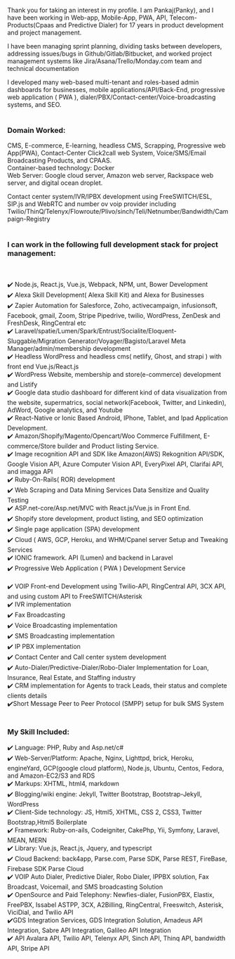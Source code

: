 Thank you for taking an interest in my profile. I am Pankaj(Panky), and I have been working in Web-app, Mobile-App, PWA, API, Telecom-Products(Cpaas and Predictive Dialer) for 17 years in product development and project management.

I have been managing sprint planning, dividing tasks between developers, addressing issues/bugs in Github/Gitlab/Bitbucket, and worked project management systems like Jira/Asana/Trello/Monday.com  team and technical documentation  

I developed many web-based multi-tenant and roles-based admin dashboards for businesses,  mobile applications/API/Back-End, progressive web application ( PWA ), dialer/PBX/Contact-center/Voice-broadcasting systems, and SEO. 
</br> </br>
### Domain Worked: </br>
CMS, E-commerce, E-learning, headless CMS, Scrapping,  Progressive web App(PWA), Contact-Center Click2call web System,  Voice/SMS/Email Broadcasting Products, and CPAAS. </br>
Container-based technology: Docker </br>
Web Server: Google cloud server, Amazon web server, Rackspace web server, and digital ocean droplet. </br>

Contact center system/IVR/IPBX development using FreeSWITCH/ESL, SIP.js and WebRTC and number ov voip provider including Twilio/ThinQ/Telenyx/Flowroute/Plivo/sinch/Teli/Netnumber/Bandwidth/Campaign-Registry </br></br>

### I can work in the following full development stack for project management:
</br> </br>
✔️  Node.js, React.js, Vue.js, Webpack, NPM, unt, Bower Development </br>
✔️ Alexa Skill Development( Alexa Skill Kit) and Alexa for Businesses </br>
✔️  Zapier Automation for Salesforce, Zoho, activecampaign, infusionsoft, Facebook, gmail, Zoom, Stripe Pipedrive, twilio, WordPress,      ZenDesk and FreshDesk, RingCentral  etc  </br>
✔️  Laravel/spatie/Lumen/Spark/Entrust/Socialite/Eloquent-Sluggable/Migration Generator/Voyager/Bagisto/Laravel Meta Manager/admin/membership development  </br>
✔️ Headless WordPress and headless cms( netlify, Ghost, and strapi ) with front end Vue.js/React.js  </br>
✔️ WordPress Website, membership and store(e-commerce) development and Listify </br>
✔️ Google data studio dashboard for different kind of data visualization from the website, supermatrics, social network(Facebook, Twitter,     and Linkedin), AdWord, Google analytics, and Youtube </br>
✔️  React-Native or Ionic Based Android, IPhone, Tablet, and Ipad Application Development. </br>
✔️  Amazon/Shopify/Magento/Opencart/Woo Commerce Fulfillment, E-commerce/Store builder and Product listing Service. </br>
✔️  Image recognition API and SDK like Amazon(AWS) Rekognition API/SDK, Google Vision API, Azure Computer Vision API, EveryPixel API, Clarifai API, and imagga API </br>
✔️  Ruby-On-Rails( ROR) development </br>
✔️  Web Scraping and Data Mining Services Data Sensitize and Quality Testing  </br>
✔️  ASP.net-core/Asp.net/MVC with React.js/Vue.js in Front End.  </br>
✔️  Shopify store development, product listing, and SEO optimization </br>
✔️  Single page application (SPA) development </br>
✔️  Cloud ( AWS, GCP, Heroku, and WHM/Cpanel server Setup and Tweaking Services </br>
✔️  IONIC framework. API (Lumen) and backend in Laravel  </br>
✔️  Progressive Web Application ( PWA ) Development Service </br></br>
✔️ VOIP Front-end Development using Twilio-API, RingCentral API, 3CX API, and using custom API to FreeSWITCH/Asterisk </br>
✔️ IVR implementation </br>
✔️ Fax Broadcasting </br>
✔️ Voice Broadcasting implementation </br>
✔️ SMS Broadcasting implementation </br>
✔️ IP PBX implementation </br>
✔️ Contact Center and Call center system development </br>
✔️ Auto-Dialer/Predictive-Dialer/Robo-Dialer Implementation for Loan, Insurance, Real Estate, and Staffing industry </br>
✔️ CRM implementation for Agents to track Leads, their status and complete clients details </br>
✔️Short Message Peer to Peer Protocol (SMPP) setup for bulk SMS System </br> </br>

### My Skill Included: </br> 
✔️  Language: PHP, Ruby and Asp.net/c#  </br>
✔️  Web-Server/Platform: Apache, Nginx, Lighttpd, brick, Heroku, engineYard, GCP(google cloud platform), Node.js, Ubuntu, Centos, Fedora, and Amazon-EC2/S3 and RDS </br>
✔️  Markups: XHTML, html4, markdown </br>
✔️  Blogging/wiki engine: Jekyll, Twitter Bootstrap, Bootstrap-Jekyll, WordPress </br>
✔️  Client-Side technology: JS, Html5, XHTML, CSS 2, CSS3, Twitter Bootstrap,Html5    Boilerplate </br>
✔️  Framework: Ruby-on-ails, Codeigniter, CakePhp, Yii, Symfony, Laravel, MEAN, MERN  </br>
✔️  Library:  Vue.js, React.js, Jquery, and typescript </br>
✔️   Cloud Backend: back4app, Parse.com, Parse SDK, Parse REST, FireBase, Firebase SDK Parse Cloud  </br>
✔️ VOIP Auto Dialer, Predictive Dialer, Robo Dialer, IPPBX solution, Fax Broadcast, Voicemail, and SMS broadcasting Solution </br>
✔️ OpenSource and Paid Telephony: Newfies-dialer, FusionPBX, Elastix, FreePBX, Issabel ASTPP, 3CX, A2Billing, RingCentral, Freeswitch, Asterisk, ViciDial, and Twilio API </br>
✔️GDS Integration Services, GDS Integration Solution, Amadeus API Integration, Sabre API Integration, Galileo API Integration  </br>
✔️ API Avalara API, Twilio API, Telenyx API, Sinch API, Thinq API, bandwidth API, Stripe API </br>
